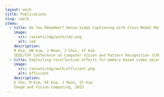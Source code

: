 ```yaml
---
layout: work
title: Publications
slug: /work
items:
  - title: Do You Remember? Dense Video Captioning with Cross-Modal Memory Retrieval
    image:
      src: /assets/img/work/cm2.png
      alt: cm2
    description: 
    M Kim, HB Kim, J Moon, J Choi, ST Kim
    IEEE/CVF Conference on Computer Vision and Pattern Recognition (CVPR), 2024
  - title: Exploiting recollection effects for memory-based video object segmentation
    image:
      src: /assets/img/work/efficient.png
      alt: efficient
    description: 
    E Cho, M Kim, HI Kim, J Moon, ST Kim
    Image and Vision Computing, 2023
---
```


<br />
<br />
